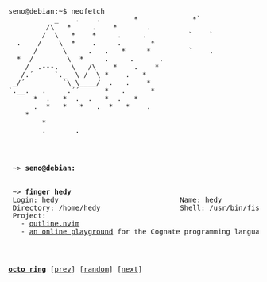 <pre>
seno@debian:~$ neofetch
           _    .    .        *      	  	*`
         /\   *     .    *       .   
        /  \   *    *     .     .          `	`
  .    /    \  *    .     .       *  
      /      \     .   .   *     *         `    .
  *  /        \  *     .     .      .
    /  .---.   \   /\    *    .    * 
   /.´     `._  \ /  \ *    .   *    
 _/´         `\_\____/  .   .    *   
`.__.   .     .´´      *   .      *  
      *  .   *  .  .   *  .   *      
      .  *   *   *   .  *   *    .   
	*				
		*                    
		.		.				

<pre>

<pre>
 ~> <strong>seno@debian: </strong>


 ~> <strong>finger hedy</strong>
 Login: hedy                             Name: hedy
 Directory: /home/hedy                   Shell: /usr/bin/fish
 Project:
   - <a href="https://github.com/hedyhli/outline.nvim">outline.nvim</a>
   - <a href="https://github.com/hedyhli/cognate-playground">an online playground</a> for the Cognate programming language
</pre>

[**octo ring**](https://octo-ring.com/)
[[prev](https://octo-ring.com/p/hedyhli/prev)]  [[random](https://octo-ring.com/p/hedyhli/random)]  [[next](https://octo-ring.com/p/hedyhli/next)]

<!-- is my profile readme not mobile-friendly? I'd love to improve. let me know your suggestions -->
